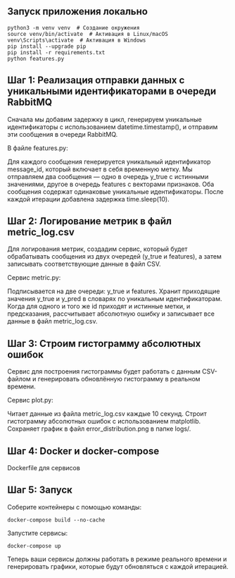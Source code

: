 ## Запуск приложения локально

    python3 -m venv venv  # Создание окружения
    source venv/bin/activate  # Активация в Linux/macOS
    venv\Scripts\activate  # Активация в Windows
    pip install --upgrade pip
    pip install -r requirements.txt
    python features.py

## Шаг 1: Реализация отправки данных с уникальными идентификаторами в очереди RabbitMQ

Сначала мы добавим задержку в цикл, генерируем уникальные идентификаторы с использованием datetime.timestamp(), и отправим эти сообщения в очереди RabbitMQ.

В файле features.py:

Для каждого сообщения генерируется уникальный идентификатор message_id, который включает в себя временную метку.
Мы отправляем два сообщения — одно в очередь y_true с истинными значениями, другое в очередь features с векторами признаков. Оба сообщения содержат одинаковые уникальные идентификаторы.
После каждой итерации добавлена задержка time.sleep(10).


## Шаг 2: Логирование метрик в файл metric_log.csv

Для логирования метрик, создадим сервис, который будет обрабатывать сообщения из двух очередей (y_true и features), а затем записывать соответствующие данные в файл CSV.


Cервис metric.py:

Подписывается на две очереди: y_true и features.
Хранит приходящие значения y_true и y_pred в словарях по уникальным идентификаторам.
Когда для одного и того же id приходят и истинные метки, и предсказания, рассчитывает абсолютную ошибку и записывает все данные в файл metric_log.csv.

## Шаг 3: Строим гистограмму абсолютных ошибок

Сервис для построения гистограммы будет работать с данным CSV-файлом и генерировать обновлённую гистограмму в реальном времени.

Cервис plot.py:

Читает данные из файла metric_log.csv каждые 10 секунд.
Строит гистограмму абсолютных ошибок с использованием matplotlib.
Сохраняет график в файл error_distribution.png в папке logs/.

## Шаг 4: Docker и docker-compose
Dockerfile для сервисов

## Шаг 5: Запуск
Соберите контейнеры с помощью команды:

    docker-compose build --no-cache

Запустите сервисы:

    docker-compose up

Теперь ваши сервисы должны работать в режиме реального времени и генерировать графики, которые будут обновляться с каждой итерацией.


